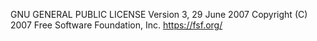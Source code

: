 GNU GENERAL PUBLIC LICENSE
Version 3, 29 June 2007
Copyright (C) 2007 Free Software Foundation, Inc. <https://fsf.org/>
